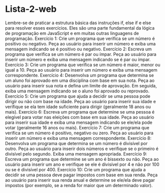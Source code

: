# Lista-2-web
Lembre-se de praticar a estrutura básica das instruções if, else if e else para resolver
esses exercícios. Eles são uma parte fundamental da lógica de programação em
JavaScript e em muitas outras linguagens de programação.
Exercício 1: Crie um programa que verifica se um número é positivo ou negativo. Peça ao
usuário para inserir um número e exiba uma mensagem indicando se é positivo ou negativo.
Exercício 2: Escreva um programa que verifica se um número é par ou ímpar. Peça ao
usuário para inserir um número e exiba uma mensagem indicando se é par ou ímpar.
Exercício 3: Crie um programa que verifica se um número é maior, menor ou igual a 10.
Peça ao usuário para inserir um número e exiba uma mensagem correspondente.
Exercício 4: Desenvolva um programa que determina se um aluno foi aprovado em uma
disciplina com base em sua nota. Peça ao usuário para inserir sua nota e defina um limite
de aprovação. Em seguida, exiba uma mensagem indicando se o aluno foi aprovado ou
reprovado.
Exercício 5: Crie um programa que ajuda a decidir se uma pessoa pode dirigir ou não com
base na idade. Peça ao usuário para inserir sua idade e verifique se ela tem idade suficiente
para dirigir (geralmente 18 anos ou mais).
Exercício 6: Escreva um programa que determine se uma pessoa é elegível para votar nas
eleições com base em sua idade. Peça ao usuário para inserir sua idade e exiba uma
mensagem indicando se ele/ela pode votar (geralmente 16 anos ou mais).
Exercício 7: Crie um programa que verifica se um número é positivo, negativo ou zero.
Peça ao usuário para inserir um número e exiba uma mensagem correspondente.
Exercício 8: Desenvolva um programa que determina se um número é divisível por outro.
Peça ao usuário para inserir dois números e verifique se o primeiro é divisível pelo segundo.
Exiba uma mensagem apropriada.
Exercício 9: Escreva um programa que determine se um ano é bissexto ou não. Peça ao
usuário para inserir um ano e verifique se ele é divisível por 4 e não por 100 ou se é
divisível por 400.
Exercício 10: Crie um programa que ajuda a decidir se uma pessoa deve pagar impostos
com base em sua renda. Peça ao usuário para inserir sua renda anual e determine se
ele/ela deve pagar impostos (por exemplo, se a renda for maior que um determinado valor).
